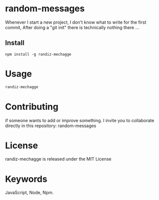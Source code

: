 # random-messages

Whenever I start a new project, I don't know what to write for the first commit, After doing a "git init" there is technically nothing there ...

## Install

```npm
npm install -g randiz-mechagge
```

# Usage

```bash
randiz-mechagge
```

# Contributing

if someone wants to add or improve something. I invite you to collaborate
directly in this repository: random-messages

# License

randiz-mechagge is released under the MIT License

# Keywords

JavaScript, Node, Npm.
